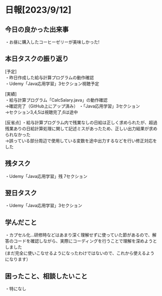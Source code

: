 
# 日報[2023/9/12]

## 今日の良かった出来事
・お昼に購入したコーヒーゼリーが美味しかった!  

## 本日タスクの振り返り
[予定]  
・昨日作成した給与計算プログラムの動作確認  
・Udemy「Java応用学習」3セクション視聴予定  
  
[実績]  
・給与計算プログラム「CalcSalary.java」の動作確認  
→確認完了（GitHub上にアップ済み）
・「Java応用学習」3セクション  
→セクション3,4,5は視聴完了,6は途中  

[反省点]
・給与計算プログラム内で残業なしの日給は正しく求められたが、超過残業ありの日給計算処理に関して記述ミスがあったため、正しい出力結果が求められなかった  
→誤っている部分周辺で使用している変数を途中出力するなどを行い修正対応をした  
  
## 残タスク
・Udemy「Java応用学習」残 7セクション  

## 翌日タスク
・Udemy「Java応用学習」3セクション  

## 学んだこと 
・カプセル化…研修時などはあまり深く理解せずに使っていた節があるので、解答のコードを確認しながら、実際にコーディングを行うことで理解を深めようとしました  
(まだ完全に使いこなせるようになったわけではないので、これから使えるようになります）

## 困ったこと、相談したいこと
・特になし  

